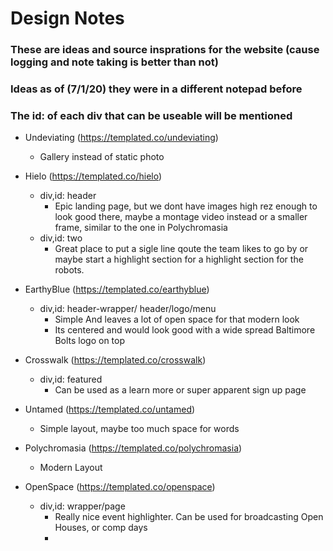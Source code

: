 # Design Notes

### These are ideas and source insprations for the website (cause logging and note taking is better than not)
### Ideas as of (7/1/20) they were in a different notepad before

### The id: of each div that can be useable will be mentioned

- Undeviating (https://templated.co/undeviating)
    - Gallery instead of static photo

- Hielo (https://templated.co/hielo)
    - div,id: header
        - Epic landing page, but we dont have images high rez enough to look good there, maybe a montage video instead or a smaller frame, similar to the one in Polychromasia
    - div,id: two 
        - Great place to put a sigle line qoute the team likes to go by or maybe start a highlight section for a highlight section for the robots.  

- EarthyBlue (https://templated.co/earthyblue)
    - div,id: header-wrapper/ header/logo/menu
        - Simple And leaves a lot of open space for that modern look
        - Its centered and would look good with a wide spread Baltimore Bolts logo on top

- Crosswalk (https://templated.co/crosswalk)
    - div,id: featured
        - Can be used as a learn more or super apparent sign up page
    
- Untamed (https://templated.co/untamed)
    - Simple layout, maybe too much space for words

- Polychromasia (https://templated.co/polychromasia)
    - Modern Layout

- OpenSpace (https://templated.co/openspace)
    - div,id: wrapper/page
        - Really nice event highlighter. Can be used for broadcasting Open Houses, or comp days
        -  